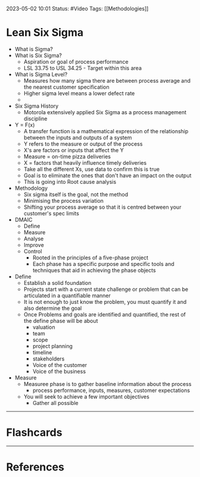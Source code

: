 2023-05-02 10:01
Status: #Video 
Tags: [[Methodologies]]

# Lean Six Sigma

* What is Sigma?
* What is Six Sigma?
	* Aspiration or goal of process performance
	* LSL 33.75 to USL 34.25  - Target within this area
* What is Sigma Level?
	* Measures how many sigma there are between process average and the nearest customer specification
	* Higher sigma level means a lower defect rate
	* 
* Six Sigma History
	* Motorola extensively applied Six Sigma as a process management discipline
* Y = F(x)
	* A transfer function is a mathematical expression of the relationship between the inputs and outputs of a system
	* Y refers to the measure or output of the process
	* X's are factors or inputs that affect the Y
	* Measure  = on-time pizza deliveries
	* X = factors that heavily influence timely deliveries
	* Take all the different Xs, use data to confirm this is true
	* Goal is to eliminate the ones that don't have an impact on the output
	* This is going into Root cause analysis
* Methodology
	* Six sigma itself is the goal, not the method
	* Minimising the process variation
	* Shifting your process average so that it is centred between your customer's spec limits
* DMAIC
	* Define
	* Measure
	* Analyse
	* Improve
	* Control
		* Rooted in the principles of a five-phase project
		* Each phase has a specific purpose and specific tools and techniques that aid in achieving the phase objects
* Define
	* Establish a solid foundation
	* Projects start with a current state challenge or problem that can be articulated in a quantifiable manner
	* It is not enough to just know the problem, you must quantify it and also determine the goal
	* Once Problems and goals are identified and quantified, the rest of the define phase will be about 
		* valuation
		* team
		* scope
		* project planning
		* timeline
		* stakeholders
		* Voice of the customer
		* Voice of the business
* Measure
	* Measuree phase is to gather baseline information about the process
		* process performance, inputs, measures, customer expectations
	* You will seek to achieve a few important objectives
		* Gather all possible


___
# Flashcards



---
# References
